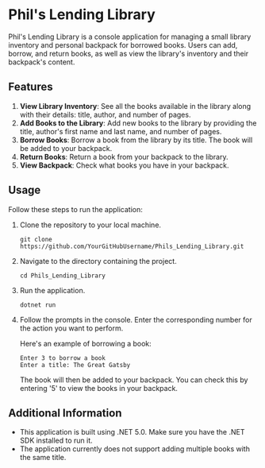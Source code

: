 ﻿# Phil's Lending Library

Phil's Lending Library is a console application for managing a small library inventory and personal backpack for borrowed books. Users can add, borrow, and return books, as well as view the library's inventory and their backpack's content.


## Features

1. **View Library Inventory**: See all the books available in the library along with their details: title, author, and number of pages.
2. **Add Books to the Library**: Add new books to the library by providing the title, author's first name and last name, and number of pages.
3. **Borrow Books**: Borrow a book from the library by its title. The book will be added to your backpack.
4. **Return Books**: Return a book from your backpack to the library.
5. **View Backpack**: Check what books you have in your backpack.

## Usage

Follow these steps to run the application:

1. Clone the repository to your local machine.
   ```shell
   git clone https://github.com/YourGitHubUsername/Phils_Lending_Library.git
   ```
2. Navigate to the directory containing the project.
   ```shell
   cd Phils_Lending_Library
   ```
3. Run the application.
   ```shell
   dotnet run
   ```
4. Follow the prompts in the console. Enter the corresponding number for the action you want to perform.

   Here's an example of borrowing a book:

   ```
   Enter 3 to borrow a book
   Enter a title: The Great Gatsby
   ```

   The book will then be added to your backpack. You can check this by entering '5' to view the books in your backpack.

## Additional Information

- This application is built using .NET 5.0. Make sure you have the .NET SDK installed to run it.
- The application currently does not support adding multiple books with the same title.

